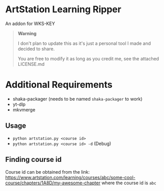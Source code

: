 # ArtStation Learning Ripper

An addon for WKS-KEY

> **Warning**
>
> I don't plan to update this as it's just a personal tool I made and decided to share.
>
> You are free to modify it as long as you credit me, see the attached LICENSE.md

# Additional Requirements

- shaka-packager (needs to be named `shaka-packager` to work)
- yt-dlp
- mkvmerge

## Usage

- `python artstation.py <course id>`
- `python artstation.py <course id> -d` (Debug)

## Finding course id

Course id can be obtained from the link:
https://www.artstation.com/learning/courses/abc/some-cool-course/chapters/1A8D/my-awesome-chapter
where the course id is `abc`
